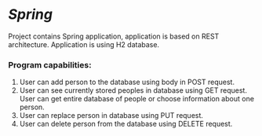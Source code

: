 # *Spring*

Project contains Spring application, application is based on REST architecture.
Application is using H2 database.
### Program capabilities:
1. User can add person to the database using body in POST request.
2. User can see currently stored peoples in database using GET request. User can get entire database of people or choose information about one person. 
3. User can replace person in database using PUT request.
4. User can delete person from the database using DELETE request.

